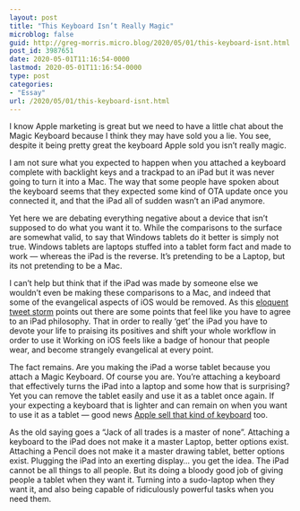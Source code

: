 ```yaml
---
layout: post
title: "This Keyboard Isn’t Really Magic"
microblog: false
guid: http://greg-morris.micro.blog/2020/05/01/this-keyboard-isnt.html
post_id: 3987651
date: 2020-05-01T11:16:54-0000
lastmod: 2020-05-01T11:16:54-0000
type: post
categories:
- "Essay"
url: /2020/05/01/this-keyboard-isnt.html
---
```

<!--kg-card-begin: html--><p>I know Apple marketing is great but we need to have a little chat about the Magic Keyboard because I think they may have sold you a lie. You see, despite it being pretty great the keyboard Apple sold you isn’t really magic.</p>
<p>I am not sure what you expected to happen when you attached a keyboard complete with backlight keys and a trackpad to an iPad but it was never going to turn it into a Mac. The way that some people have spoken about the keyboard seems that they expected some kind of OTA update once you connected it, and that the iPad all of sudden wasn’t an iPad anymore.</p>
<p>Yet here we are debating everything negative about a device that isn’t supposed to do what you want it to. While the comparisons to the surface are somewhat valid, to say that Windows tablets do it better is simply not true. Windows tablets are laptops stuffed into a tablet form fact and made to work — whereas the iPad is the reverse. It’s pretending to be a Laptop, but its not pretending to be a Mac.</p>
<p>I can’t help but think that if the iPad was made by someone else we wouldn’t even be making these comparisons to a Mac, and indeed that some of the evangelical aspects of iOS would be removed. As this <a href="https://twitter.com/tolmasky/status/1255718156238118913?s=21">eloquent tweet storm</a> points out there are some points that feel like you have to agree to an iPad philosophy. That in order to really ‘get’ the iPad you have to devote your life to praising its positives and shift your whole workflow in order to use it Working on iOS feels like a badge of honour that people wear, and become strangely evangelical at every point.</p>
<p>The fact remains. Are you making the iPad a worse tablet because you attach a Magic Keyboard. Of course you are. You’re attaching a keyboard that effectively turns the iPad into a laptop and some how that is surprising? Yet you can remove the tablet easily and use it as a tablet once again. If your expecting a keyboard that is lighter and can remain on when you want to use it as a tablet — good news <a href="https://www.apple.com/uk/shop/product/MXNK2B/A/smart-keyboard-folio-for-ipad-pro-11%E2%80%91inch-2nd-generation-british-english">Apple sell that kind of keyboard</a> too.</p>
<p>As the old saying goes a “Jack of all trades is a master of none”. Attaching a keyboard to the iPad does not make it a master Laptop, better options exist. Attaching a Pencil does not make it a master drawing tablet, better options exist. Plugging the iPad into an exerting display… you get the idea. The iPad cannot be all things to all people. But its doing a bloody good job of giving people a tablet when they want it. Turning into a sudo-laptop when they want it, and also being capable of ridiculously powerful tasks when you need them.</p>
<!--kg-card-end: html-->
